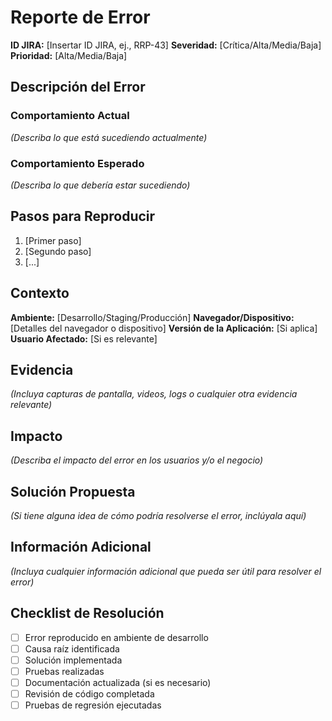 # Reporte de Error

**ID JIRA:** [Insertar ID JIRA, ej., RRP-43]
**Severidad:** [Crítica/Alta/Media/Baja]
**Prioridad:** [Alta/Media/Baja]

## Descripción del Error

### Comportamiento Actual
*(Describa lo que está sucediendo actualmente)*

### Comportamiento Esperado
*(Describa lo que debería estar sucediendo)*

## Pasos para Reproducir

1. [Primer paso]
2. [Segundo paso]
3. [...]

## Contexto

**Ambiente:** [Desarrollo/Staging/Producción]
**Navegador/Dispositivo:** [Detalles del navegador o dispositivo]
**Versión de la Aplicación:** [Si aplica]
**Usuario Afectado:** [Si es relevante]

## Evidencia

*(Incluya capturas de pantalla, videos, logs o cualquier otra evidencia relevante)*

## Impacto

*(Describa el impacto del error en los usuarios y/o el negocio)*

## Solución Propuesta

*(Si tiene alguna idea de cómo podría resolverse el error, inclúyala aquí)*

## Información Adicional

*(Incluya cualquier información adicional que pueda ser útil para resolver el error)*

## Checklist de Resolución

- [ ] Error reproducido en ambiente de desarrollo
- [ ] Causa raíz identificada
- [ ] Solución implementada
- [ ] Pruebas realizadas
- [ ] Documentación actualizada (si es necesario)
- [ ] Revisión de código completada
- [ ] Pruebas de regresión ejecutadas 
